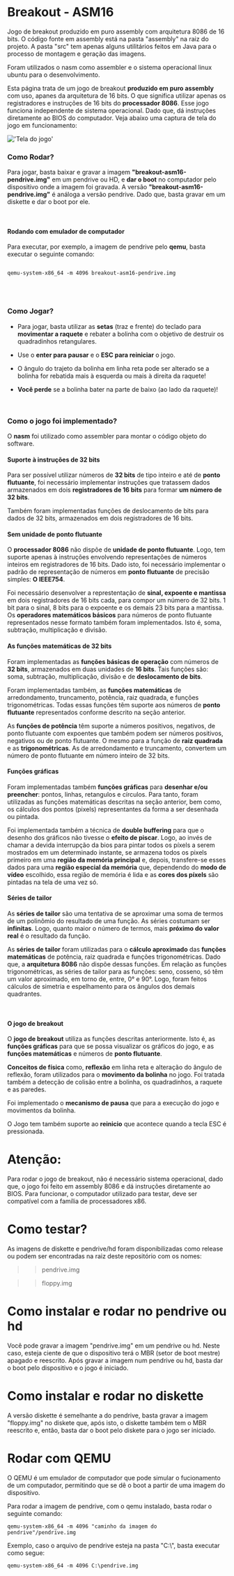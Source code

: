 # Breakout - ASM16
Jogo de breakout produzido em puro assembly com arquitetura 8086 de 16 bits. O código fonte em assembly está na pasta "assembly" na raiz do projeto. A pasta "src" tem apenas alguns utilitários feitos em Java para o processo de montagem e geração das imagens.

Foram utilizados o nasm como assembler e o sistema operacional linux ubuntu para o desenvolvimento.

Esta página trata de um jogo de breakout <b>produzido em puro assembly</b> com uso, apanes da arquitetura de 16 bits. O que significa utilizar apenas os registradores e instruções de 16 bits do <b>processador 8086</b>. Esse jogo funciona independente de sistema operacional. Dado que, dá instruções diretamente ao BIOS do computador. Veja abaixo uma captura de tela do jogo em funcionamento:

!['Tela do jogo'](breakout.png)

<h3>Como Rodar?</h3>

<p>
    Para jogar, basta baixar e gravar a imagem <b>"breakout-asm16-pendrive.img"</b> em um pendrive 
    ou HD, e <b>dar o boot</b> no computador pelo dispositivo onde a imagem foi gravada. A 
    versão <b>"breakout-asm16-pendrive.img"</b> é análoga a versão pendrive. Dado que, basta 
    gravar em um diskette e dar o boot por ele.
</p>

<br />
<h4>Rodando com emulador de computador</h4>

<p>
    Para executar, por exemplo, a imagem de pendrive pelo <b>qemu</b>, basta executar o seguinte comando:
</p>

<pre class="codigo-fonte">
<code>
qemu-system-x86_64 -m 4096 breakout-asm16-pendrive.img
</code>
</pre>

<br />

<h3>Como Jogar?</h3>

<ul>
    <li>
        <p>
            Para jogar, basta utilizar as <b>setas</b> (traz e frente) do teclado para 
            <b>movimentar a raquete</b> e rebater a bolinha com o objetivo de destruir os 
            quadradinhos retangulares.
        </p>
    </li>
    <li>
        <p>
            Use o <b>enter para pausar</b> e o <b>ESC para reiniciar</b> o jogo.
        </p>
    </li>
    <li>
        <p>
            O ângulo do trajeto da bolinha em linha reta pode ser alterado se a bolinha 
            for rebatida mais à esquerda ou mais à direita da raquete!
        </p>
    </li>
    <li>
        <p>
            <b>Você perde</b> se a bolinha bater na parte de baixo (ao lado da raquete)!
        </p>
    </li>
</ul>

<br />
<h3><b>Como o jogo foi implementado?</b></h3>

<p>
    O <b>nasm</b> foi utilizado como assembler para montar o código objeto do software.
</p>

<h4>Suporte à instruções de 32 bits</h3>

<p>
    Para ser possível utilizar números de <b>32 bits</b> de tipo inteiro e até de 
    <b>ponto flutuante</b>, foi necessário implementar instruções que tratassem dados 
    armazenados em dois <b>registradores de 16 bits</b> para formar <b>um número de 32 bits</b>.
</p>

<p>
    Também foram implementadas funções de deslocamento de bits para dados de 32 bits, armazenados 
    em dois registradores de 16 bits.
</p>

<h4>Sem unidade de ponto flutuante</h3>

<p>
    O <b>processador 8086</b> não dispõe de <b>unidade de ponto flutuante</b>. Logo, tem suporte 
    apenas à instruções envolvendo representações de números inteiros em registradores de 
    16 bits. Dado isto, foi necessário implementar o padrão de representação de números em 
    <b>ponto flutuante</b> de precisão simples: <b>O IEEE754</b>.
</p>

<p>
    Foi necessário desenvolver a represtentação de <b>sinal, expoente e mantissa</b> em dois registradores 
    de 16 bits cada, para compor um número de 32 bits. 1 bit para o sinal, 8 bits para o expoente e os demais 
    23 bits para a mantissa. Os <b>operadores matemáticos básicos</b> para números de ponto flutuante 
    representados nesse formato também foram implementados. Isto é, soma, subtração, multiplicação 
    e divisão.
</p>

<h4>As funções matemáticas de 32 bits</h3>

<p>
    Foram implementadas as <b>funções básicas de operação</b> com números de <b>32 bits</b>,  
    armazenados em duas unidades de <b>16 bits</b>. Tais funções são: soma, subtração, multiplicação, divisão e de 
    <b>deslocamento de bits</b>.
</p>

<p>
    Foram implementadas também, as <b>funções matemáticas</b> de arredondamento, truncamento, potência, 
    raiz quadrada, e funções trigonométricas. Todas essas funções têm suporte aos números 
    de <b>ponto flutuante</b> representados conforme descrito na seção anterior.
</p>

<p>
    As <b>funções de potência</b> têm suporte a números positivos, negativos, de ponto flutuante com 
    expoentes que também podem ser números positivos, negativos ou de ponto flutuante. O mesmo 
    para a função de <b>raiz quadrada</b> e as <b>trigonométricas</b>. As de arredondamento e 
    truncamento, convertem um número de ponto flutuante em número inteiro de 32 bits.
</p>

<h4>Funções gráficas</h3>

<p>
    Foram implementadas também <b>funções gráficas</b> para <b>desenhar e/ou preencher</b>: 
    pontos, linhas, retangulos e círculos. Para tanto, foram utilizadas as funções matemáticas 
    descritas na seção anterior, bem como, os cálculos dos pontos (pixels) representantes da forma 
    a ser desenhada ou pintada.
</p>

<p>
    Foi implementada também a técnica de <b>double buffering</b> para que o desenho dos gráficos não 
    tivesse o <b>efeito de piscar</b>. Logo, ao invés de chamar a devida interrupção da bios para 
    pintar todos os píxels a serem mostrados em um determinado instante, se armazena todos os pixels 
    primeiro em uma <b>região da memória principal</b> e, depois, transfere-se esses dados para uma 
    <b>região especial da memória</b> que, dependendo do <b>modo de vídeo</b> escolhido, essa região 
    de memória é lida e as <b>cores dos píxels</b> são pintadas na tela de uma vez só.
</p>

<h4>Séries de tailor</h3>

<p>
    As <b>séries de tailor</b> são uma tentativa de se aproximar uma soma de termos de um polinômio 
    do resultado de uma função. As séries costumam ser <b>infinitas</b>. Logo, quanto maior o número 
    de termos, mais <b>próximo do valor real</b> é o resultado da função.
</p>

<p>
    As <b>séries de tailor</b> foram utilizadas para o <b>cálculo aproximado</b> das 
    <b>funções matemáticas</b> de potência, raiz quadrada e funções trigonométricas. Dado que, 
    a <b>arquitetura 8086</b> não dispõe dessas funções. Em relação as funções trigonométricas, 
    as séries de tailor para as funções: seno, cosseno, só têm um valor aproximado, em torno de, 
    entre, 0° e 90°. Logo, foram feitos cálculos de simetria e espelhamento para os ângulos dos 
    demais quadrantes.
</p>

<br />
<h4>O jogo de breakout</h4>

<p>
    O <b>jogo de breakout</b> utiliza as funções descritas anteriormente. Isto é, as 
    <b>funções gráficas</b> para que se possa visualizar os gráficos do jogo, e as 
    <b>funções matemáticas</b> e números de <b>ponto flutuante</b>.
</p>

<p>
    <b>Conceitos de física</b> como, <b>reflexão</b> em linha reta e alteração do 
    ângulo de reflexão, foram utilizados para o <b>movimento da bolinha</b> no jogo. 
    Foi tratada também a detecção de colisão entre a bolinha, os quadradinhos, 
    a raquete e as paredes.
</b>

<p>
    Foi implementado o <b>mecanismo de pausa</b> que para a execução do jogo e movimentos 
    da bolinha. 
</p>

<p>
    O Jogo tem também suporte ao <b>reinicio</b> que acontece quando a tecla ESC 
    é pressionada.
</p>






# Atenção:

Para rodar o jogo de breakout, não é necessário sistema operacional, dado que, o jogo foi feito em assembly 8086 e dá instruções diretamente ao BIOS.
Para funcionar, o computador utilizado para testar, deve ser compatível com a família de processadores x86.

# Como testar?

As imagens de diskette e pendrive/hd foram disponibilizadas como release ou podem ser encontradas na raiz deste repositório com os nomes:

>> pendrive.img
  
>> floppy.img

# Como instalar e rodar no pendrive ou hd

Você pode gravar a imagem "pendrive.img" em um pendrive ou hd. Neste caso, esteja ciente de que o dispositivo terá o MBR (setor de boot mestre) apagado e reescrito.
Após gravar a imagem num pendrive ou hd, basta dar o boot pelo dispositivo e o jogo é iniciado.

# Como instalar e rodar no diskette

A versão diskette é semelhante a do pendrive, basta gravar a imagem "floppy.img" no diskete que, após isto, o diskette também tem o MBR reescrito e, então, 
basta dar o boot pelo diskete para o jogo ser iniciado.

# Rodar com QEMU

O QEMU é um emulador de computador que pode simular o fucionamento de um computador, permitindo que se dê o boot a partir de uma imagem do dispositivo.

Para rodar a imagem de pendrive, com o qemu instalado, basta rodar o seguinte comando:

```
qemu-system-x86_64 -m 4096 "caminho da imagem do pendrive"/pendrive.img
```

Exemplo, caso o arquivo de pendrive esteja na pasta "C:\\", basta executar como segue:

```
qemu-system-x86_64 -m 4096 C:\pendrive.img
```
